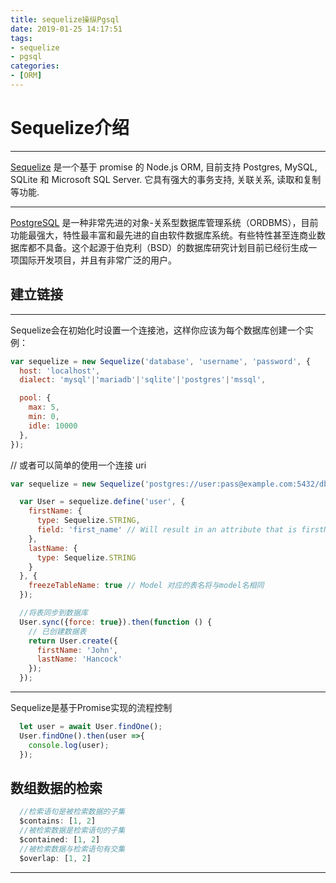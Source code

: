 ```yaml
---
title: sequelize操纵Pgsql
date: 2019-01-25 14:17:51
tags: 
- sequelize
- pgsql
categories:
- [ORM]
---
```

# Sequelize介绍
---
[Sequelize](https://itbilu.com/nodejs/npm/V1PExztfb.html)  是一个基于 promise 的 Node.js ORM, 目前支持 Postgres, MySQL, SQLite 和 Microsoft SQL Server. 它具有强大的事务支持, 关联关系, 读取和复制等功能.

---
[PostgreSQL](https://www.postgresql.org/docs/) 是一种非常先进的对象-关系型数据库管理系统（ORDBMS），目前功能最强大，特性最丰富和最先进的自由软件数据库系统。有些特性甚至连商业数据库都不具备。这个起源于伯克利（BSD）的数据库研究计划目前已经衍生成一项国际开发项目，并且有非常广泛的用户。


## 建立链接
---
  Sequelize会在初始化时设置一个连接池，这样你应该为每个数据库创建一个实例：

```javascript
var sequelize = new Sequelize('database', 'username', 'password', {
  host: 'localhost',
  dialect: 'mysql'|'mariadb'|'sqlite'|'postgres'|'mssql',

  pool: {
    max: 5,
    min: 0,
    idle: 10000
  },
});
```
// 或者可以简单的使用一个连接 uri
```javascript
var sequelize = new Sequelize('postgres://user:pass@example.com:5432/dbname');
```

```javascript
  var User = sequelize.define('user', {
    firstName: {
      type: Sequelize.STRING,
      field: 'first_name' // Will result in an attribute that is firstName when user facing but first_name in the database
    },
    lastName: {
      type: Sequelize.STRING
    }
  }, {
    freezeTableName: true // Model 对应的表名将与model名相同
  });

  //将表同步到数据库
  User.sync({force: true}).then(function () {
    // 已创建数据表
    return User.create({
      firstName: 'John',
      lastName: 'Hancock'
    });
  });
```
---
  Sequelize是基于Promise实现的流程控制

```javascript  
  let user = await User.findOne();
  User.findOne().then(user =>{
    console.log(user);
  });
```

##  数组数据的检索


```javascript
  //检索语句是被检索数据的子集
  $contains: [1, 2]
  //被检索数据是检索语句的子集
  $contained: [1, 2]
  //被检索数据与检索语句有交集
  $overlap: [1, 2]
```
---
